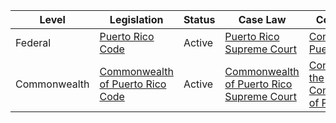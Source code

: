 | Level | Legislation | Status | Case Law | Constitution |
|---|---|---|---|---|
| Federal | [Puerto Rico Code](https://law.justia.com/us/puerto-rico/codes/) | Active | [Puerto Rico Supreme Court](https://www.prcourts.gov/) | [Constitution of Puerto Rico](https://law.justia.com/constitution/puerto-rico/) |
| Commonwealth | [Commonwealth of Puerto Rico Code](https://law.justia.com/us/puerto-rico/codes/) | Active | [Commonwealth of Puerto Rico Supreme Court](https://www.prcourts.gov/) | [Constitution of the Commonwealth of Puerto Rico](https://law.justia.com/constitution/puerto-rico/) |